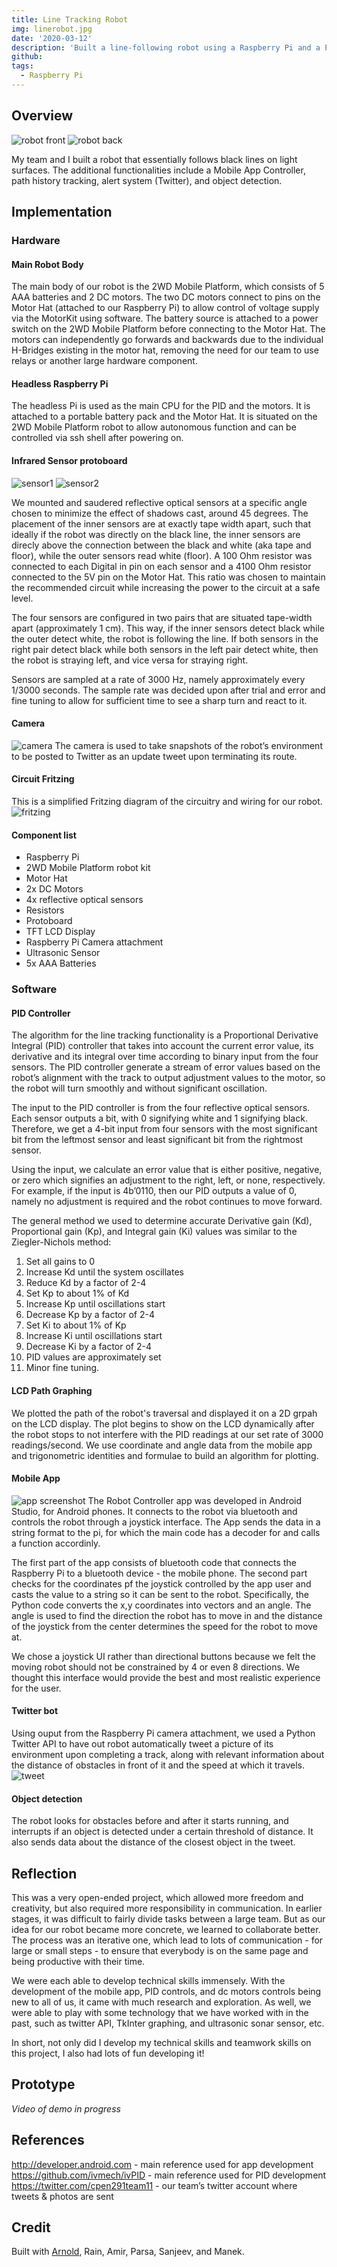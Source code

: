 ```yaml
---
title: Line Tracking Robot
img: linerobot.jpg
date: '2020-03-12'
description: 'Built a line-following robot using a Raspberry Pi and a PID controller with additional functionalities for a course project'
github: 
tags:
  - Raspberry Pi
---
```




## Overview
![robot front](https://github.com/stellaw1/stellaw1.github.io/blob/master/images/projects/linerobot.jpg?raw=true)
![robot back](https://github.com/stellaw1/stellaw1.github.io/blob/master/images/projects/linerobot2.jpg?raw=true)

My team and I built a robot that essentially follows black lines on light surfaces. The additional functionalities include a Mobile App Controller, path history tracking, alert system (Twitter), and object detection. 


## Implementation

### Hardware
#### Main Robot Body 
The main body of our robot is the 2WD Mobile Platform, which consists of 5 AAA batteries and 2 DC motors. The two DC motors connect to pins on the Motor Hat (attached to our Raspberry Pi) to allow control of voltage supply via the MotorKit using software. The battery source is attached to a power switch on the 2WD Mobile Platform before connecting to the Motor Hat. The motors can independently go forwards and backwards due to the individual H-Bridges existing in the motor hat, removing the need for our team to use relays or another large hardware component. 


#### Headless Raspberry Pi 
The headless Pi is used as the main CPU for the PID and the motors. It is attached to a portable battery pack and the Motor Hat. It is situated on the 2WD Mobile Platform robot to allow autonomous function and can be controlled via ssh shell after powering on. 


#### Infrared Sensor protoboard
![sensor1](https://github.com/stellaw1/stellaw1.github.io/blob/master/images/projects/linerobot-sensor1.jpg?raw=true)
![sensor2](https://github.com/stellaw1/stellaw1.github.io/blob/master/images/projects/linerobot-sensor2.jpg?raw=true)

We mounted and saudered reflective optical sensors at a specific angle chosen to minimize the effect of shadows cast, around 45 degrees. The placement of the inner sensors are at exactly tape width apart, such that ideally if the robot was directly on the black line, the inner sensors are direcly above the connection between the black and white (aka tape and floor), while the outer sensors read white (floor). A 100 Ohm resistor was connected to each Digital in pin on each sensor and a 4100 Ohm resistor connected to the 5V pin on the Motor Hat. This ratio was chosen to maintain the recommended circuit while increasing the power to the circuit at a safe level.

The four sensors are configured in two pairs that are situated tape-width apart (approximately 1 cm). This way, if the inner sensors detect black while the outer detect white, the robot is following the line. If both sensors in the right pair detect black while both sensors in the left pair detect white, then the robot is straying left, and vice versa for straying right. 

Sensors are sampled at a rate of 3000 Hz, namely approximately every 1/3000 seconds. The sample rate was decided upon after trial and error and fine tuning to allow for sufficient time to see a sharp turn and react to it. 


#### Camera
![camera](https://github.com/stellaw1/stellaw1.github.io/blob/master/images/projects/linerobot6.jpg?raw=true)
The camera is used to take snapshots of the robot’s environment to be posted to Twitter as an update tweet upon terminating its route. 


#### Circuit Fritzing
This is a simplified Fritzing diagram of the circuitry and wiring for our robot. 
![fritzing](https://github.com/stellaw1/stellaw1.github.io/blob/master/images/projects/linerobot3.jpg?raw=true)


#### Component list
-	Raspberry Pi
-	2WD Mobile Platform robot kit
-	Motor Hat
-	2x DC Motors
- 4x reflective optical sensors
- Resistors
- Protoboard 
-	TFT LCD Display
-	Raspberry Pi Camera attachment
-	Ultrasonic Sensor
-	5x AAA Batteries




### Software

#### PID Controller
The algorithm for the line tracking functionality is a Proportional Derivative Integral (PID) controller that takes into account the current error value, its derivative and its integral over time according to binary input from the four sensors. The PID controller generate a stream of error values based on the robot’s alignment with the track to output adjustment values to the motor, so the robot will turn smoothly and without significant oscillation.

The input to the PID controller is from the four reflective optical sensors. Each sensor outputs a bit, with 0 signifying white and 1 signifying black. Therefore, we get a 4-bit input from four sensors with the most significant bit from the leftmost sensor and least significant bit from the rightmost sensor. 

Using the input, we calculate an error value that is either positive, negative, or zero which signifies an adjustment to the right, left, or none, respectively. For example, if the input is 4b’0110, then our PID outputs a value of 0, namely no adjustment is required and the robot continues to move forward. 

The general method we used to determine accurate Derivative gain (Kd), Proportional gain (Kp), and Integral gain (Ki) values was similar to the Ziegler-Nichols method:
1.	Set all gains to 0
2.	Increase Kd until the system oscillates
3.	Reduce Kd by a factor of 2-4
4.	Set Kp to about 1% of Kd
5.	Increase Kp until oscillations start
6.	Decrease Kp by a factor of 2-4
7.	Set Ki to about 1% of Kp
8.	Increase Ki until oscillations start
9.	Decrease Ki by a factor of 2-4 
10. PID values are approximately set
11.	Minor fine tuning.


#### LCD Path Graphing 
We plotted the path of the robot's traversal and displayed it on a 2D grpah on the LCD display. The plot begins to show on the LCD dynamically after the robot stops to not interfere with the PID readings at our set rate of 3000 readings/second. We use coordinate and angle data from the mobile app and trigonometric identities and formulae to build an algorithm for plotting. 


#### Mobile App
![app screenshot](https://github.com/stellaw1/stellaw1.github.io/blob/master/images/projects/linerobot5.jpg?raw=true)
The Robot Controller app was developed in Android Studio, for Android phones. It connects to the robot via bluetooth and controls the robot through a joystick interface. The App sends the data in a string format to the pi, for which the main code has a decoder for and calls a function accordinly.

The first part of the app consists of bluetooth code that connects the Raspberry Pi to a bluetooth device - the mobile phone. The second part checks for the coordinates pf the joystick controlled by the app user and  casts the value to a string so it can be sent to the robot. Specifically, the Python code converts the x,y coordinates into vectors and an angle. The angle is used to find the direction the robot has to move in and  the distance of the joystick from the center determines the speed for the robot to move at. 

We chose a joystick UI rather than directional buttons because we felt the moving robot should not be constrained by 4 or even 8 directions. We thought this interface would provide the best and most realistic experience for the user. 


#### Twitter bot
Using ouput from the Raspberry Pi camera attachment, we used a Python Twitter API to have out robot automatically tweet a picture of its environment upon completing a track, along with relevant information about the distance of obstacles in front of it and the speed at which it travels. 
![tweet](https://github.com/stellaw1/stellaw1.github.io/blob/master/images/projects/linerobot4.jpg?raw=true)


#### Object detection
The robot looks for obstacles before and after it starts running, and interrupts if an object is detected under a certain threshold of distance. It also sends data about the distance of the closest object in the tweet. 



## Reflection
This was a very open-ended project, which allowed more freedom and creativity, but also required more responsibility in communication. In earlier stages, it was difficult to fairly divide tasks between a large team. But as our idea for our robot became more concrete, we learned to collaborate better. The process was an iterative one, which lead to lots of communication - for large or small steps - to ensure that everybody is on the same page and being productive with their time. 

We were each able to develop technical skills immensely. With the development of the mobile app, PID controls, and dc motors controls being new to all of us, it came with much research and exploration. As well, we were able to play with some technology that we have worked with in the past, such as twitter API, TkInter graphing, and ultrasonic sonar sensor, etc. 

In short, not only did I develop my technical skills and teamwork skills on this project, I also had lots of fun developing it!



## Prototype
*Video of demo in progress*



## References
http://developer.android.com - main reference used for app development
https://github.com/ivmech/ivPID - main reference used for PID development
https://twitter.com/cpen291team11 - our team’s twitter account where tweets & photos are sent



## Credit
Built with [Arnold](https://arnoldying.github.io), Rain, Amir, Parsa, Sanjeev, and Manek. 

